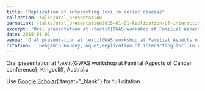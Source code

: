 ```yaml
---
title: "Replication of interacting loci in celiac disease"
collection: talks/oral_presentation
permalink: /talks/oral_presentation2015-01-01-Replication-of-interacting-loci-in-celiac-disease
excerpt: 'Oral presentation at \textit{GWAS workshop at Familial Aspects of Cancer conference}, Kingscliff, Australia'
date: 2015-01-01
venue: 'Oral presentation at textitGWAS workshop at Familial Aspects of Cancer conference, Kingscliff, Australia'
citation: ' Benjamin Goudey, &quot;Replication of interacting loci in celiac disease.&quot; Oral presentation at textitGWAS workshop at Familial Aspects of Cancer conference, Kingscliff, Australia, 2015.'
---
```

Oral presentation at \textit{GWAS workshop at Familial Aspects of Cancer conference}, Kingscliff, Australia

Use [Google Scholar](https://scholar.google.com/scholar?q=Replication+of+interacting+loci+in+celiac+disease){:target="_blank"} for full citation